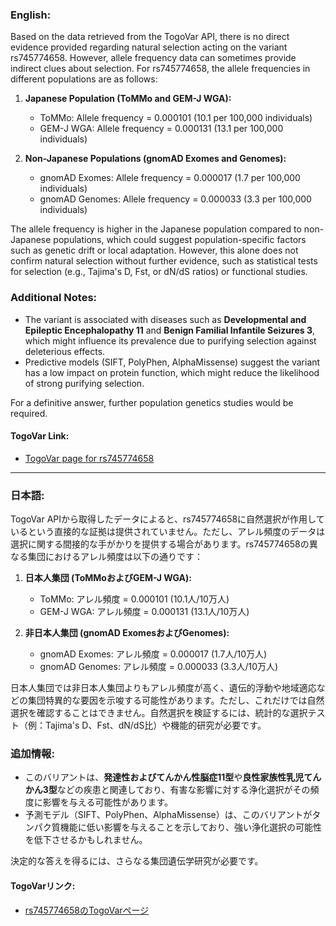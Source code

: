 ### English:
Based on the data retrieved from the TogoVar API, there is no direct evidence provided regarding natural selection acting on the variant rs745774658. However, allele frequency data can sometimes provide indirect clues about selection. For rs745774658, the allele frequencies in different populations are as follows:

1. **Japanese Population (ToMMo and GEM-J WGA):**
   - ToMMo: Allele frequency = 0.000101 (10.1 per 100,000 individuals)
   - GEM-J WGA: Allele frequency = 0.000131 (13.1 per 100,000 individuals)

2. **Non-Japanese Populations (gnomAD Exomes and Genomes):**
   - gnomAD Exomes: Allele frequency = 0.000017 (1.7 per 100,000 individuals)
   - gnomAD Genomes: Allele frequency = 0.000033 (3.3 per 100,000 individuals)

The allele frequency is higher in the Japanese population compared to non-Japanese populations, which could suggest population-specific factors such as genetic drift or local adaptation. However, this alone does not confirm natural selection without further evidence, such as statistical tests for selection (e.g., Tajima's D, Fst, or dN/dS ratios) or functional studies.

### Additional Notes:
- The variant is associated with diseases such as **Developmental and Epileptic Encephalopathy 11** and **Benign Familial Infantile Seizures 3**, which might influence its prevalence due to purifying selection against deleterious effects.
- Predictive models (SIFT, PolyPhen, AlphaMissense) suggest the variant has a low impact on protein function, which might reduce the likelihood of strong purifying selection.

For a definitive answer, further population genetics studies would be required.

#### TogoVar Link:
- [TogoVar page for rs745774658](https://togovar.org)

---

### 日本語:
TogoVar APIから取得したデータによると、rs745774658に自然選択が作用しているという直接的な証拠は提供されていません。ただし、アレル頻度のデータは選択に関する間接的な手がかりを提供する場合があります。rs745774658の異なる集団におけるアレル頻度は以下の通りです：

1. **日本人集団 (ToMMoおよびGEM-J WGA):**
   - ToMMo: アレル頻度 = 0.000101 (10.1人/10万人)
   - GEM-J WGA: アレル頻度 = 0.000131 (13.1人/10万人)

2. **非日本人集団 (gnomAD ExomesおよびGenomes):**
   - gnomAD Exomes: アレル頻度 = 0.000017 (1.7人/10万人)
   - gnomAD Genomes: アレル頻度 = 0.000033 (3.3人/10万人)

日本人集団では非日本人集団よりもアレル頻度が高く、遺伝的浮動や地域適応などの集団特異的な要因を示唆する可能性があります。ただし、これだけでは自然選択を確認することはできません。自然選択を検証するには、統計的な選択テスト（例：Tajima's D、Fst、dN/dS比）や機能的研究が必要です。

### 追加情報:
- このバリアントは、**発達性およびてんかん性脳症11型**や**良性家族性乳児てんかん3型**などの疾患と関連しており、有害な影響に対する浄化選択がその頻度に影響を与える可能性があります。
- 予測モデル（SIFT、PolyPhen、AlphaMissense）は、このバリアントがタンパク質機能に低い影響を与えることを示しており、強い浄化選択の可能性を低下させるかもしれません。

決定的な答えを得るには、さらなる集団遺伝学研究が必要です。

#### TogoVarリンク:
- [rs745774658のTogoVarページ](https://togovar.org)